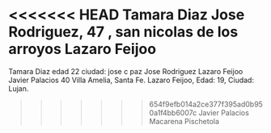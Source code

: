 <<<<<<< HEAD
Tamara Diaz
Jose Rodriguez, 47 , san nicolas de los arroyos
Lazaro Feijoo
=======
Tamara Diaz edad 22 ciudad: jose c paz
Jose Rodriguez
Lazaro Feijoo
Javier Palacios 40 Villa Amelia, Santa Fe.
Lazaro Feijoo, Edad: 19, Ciudad: Lujan.
>>>>>>> 654f9efb014a2ce377f395ad0b950a1f4bb6007c
Javier Palacios
Macarena Pischetola
